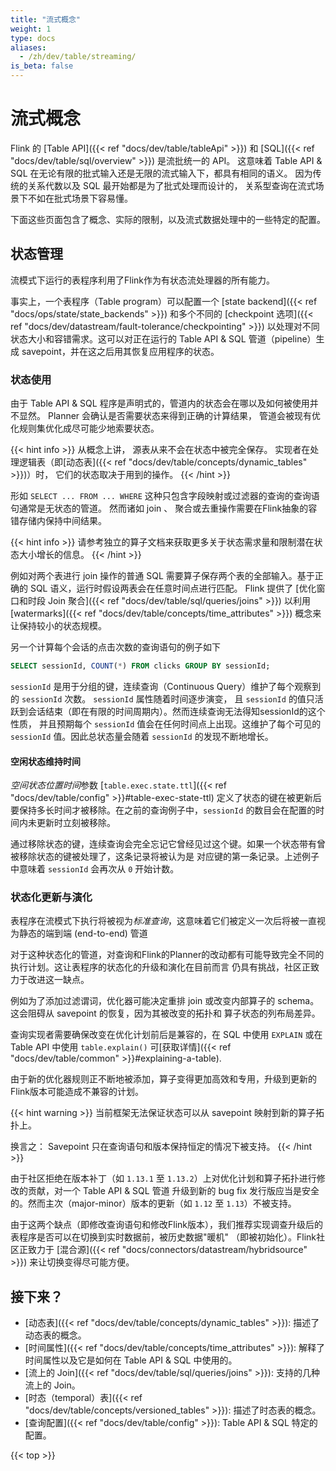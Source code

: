 ```yaml
---
title: "流式概念"
weight: 1
type: docs
aliases:
  - /zh/dev/table/streaming/
is_beta: false
---
```

<!--
Licensed to the Apache Software Foundation (ASF) under one
or more contributor license agreements.  See the NOTICE file
distributed with this work for additional information
regarding copyright ownership.  The ASF licenses this file
to you under the Apache License, Version 2.0 (the
"License"); you may not use this file except in compliance
with the License.  You may obtain a copy of the License at

  http://www.apache.org/licenses/LICENSE-2.0

Unless required by applicable law or agreed to in writing,
software distributed under the License is distributed on an
"AS IS" BASIS, WITHOUT WARRANTIES OR CONDITIONS OF ANY
KIND, either express or implied.  See the License for the
specific language governing permissions and limitations
under the License.
-->

# 流式概念

Flink 的 [Table API]({{< ref "docs/dev/table/tableApi" >}}) 和 [SQL]({{< ref "docs/dev/table/sql/overview" >}}) 是流批统一的 API。
这意味着 Table API & SQL 在无论有限的批式输入还是无限的流式输入下，都具有相同的语义。
因为传统的关系代数以及 SQL 最开始都是为了批式处理而设计的，
关系型查询在流式场景下不如在批式场景下容易懂。

下面这些页面包含了概念、实际的限制，以及流式数据处理中的一些特定的配置。

状态管理
----------------
流模式下运行的表程序利用了Flink作为有状态流处理器的所有能力。

事实上，一个表程序（Table program）可以配置一个 [state backend]({{< ref "docs/ops/state/state_backends" >}})
和多个不同的 [checkpoint 选项]({{< ref "docs/dev/datastream/fault-tolerance/checkpointing" >}})
以处理对不同状态大小和容错需求。这可以对正在运行的 Table API & SQL 管道（pipeline）生成 savepoint，并在这之后用其恢复应用程序的状态。

### 状态使用

由于 Table API & SQL 程序是声明式的，管道内的状态会在哪以及如何被使用并不显然。 Planner 会确认是否需要状态来得到正确的计算结果，
管道会被现有优化规则集优化成尽可能少地索要状态。

{{< hint info >}}
从概念上讲， 源表从来不会在状态中被完全保存。 实现者在处理逻辑表（即[动态表]({{< ref "docs/dev/table/concepts/dynamic_tables" >}})）时，
它们的状态取决于用到的操作。
{{< /hint >}}

形如 `SELECT ... FROM ... WHERE` 这种只包含字段映射或过滤器的查询的查询语句通常是无状态的管道。 然而诸如 join 、
聚合或去重操作需要在Flink抽象的容错存储内保持中间结果。

{{< hint info >}}
请参考独立的算子文档来获取更多关于状态需求量和限制潜在状态大小增长的信息。
{{< /hint >}}

例如对两个表进行 join 操作的普通 SQL 需要算子保存两个表的全部输入。基于正确的 SQL 语义，运行时假设两表会在任意时间点进行匹配。
Flink 提供了 [优化窗口和时段 Join 聚合]({{< ref "docs/dev/table/sql/queries/joins" >}}) 
以利用 [watermarks]({{< ref "docs/dev/table/concepts/time_attributes" >}}) 概念来让保持较小的状态规模。

另一个计算每个会话的点击次数的查询语句的例子如下

```sql
SELECT sessionId, COUNT(*) FROM clicks GROUP BY sessionId;
```

`sessionId` 是用于分组的键，连续查询（Continuous Query）维护了每个观察到的 `sessionId` 次数。 `sessionId` 属性随着时间逐步演变，
且 `sessionId` 的值只活跃到会话结束（即在有限的时间周期内）。然而连续查询无法得知sessionId的这个性质，
并且预期每个 `sessionId` 值会在任何时间点上出现。这维护了每个可见的 `sessionId` 值。因此总状态量会随着 `sessionId` 的发现不断地增长。

#### 空闲状态维持时间

*空间状态位置时间*参数 [`table.exec.state.ttl`]({{< ref "docs/dev/table/config" >}}#table-exec-state-ttl) 
定义了状态的键在被更新后要保持多长时间才被移除。在之前的查询例子中，`sessionId` 的数目会在配置的时间内未更新时立刻被移除。

通过移除状态的键，连续查询会完全忘记它曾经见过这个键。如果一个状态带有曾被移除状态的键被处理了，这条记录将被认为是
对应键的第一条记录。上述例子中意味着 `sessionId` 会再次从 `0` 开始计数。

### 状态化更新与演化

表程序在流模式下执行将被视为*标准查询*，这意味着它们被定义一次后将被一直视为静态的端到端 (end-to-end) 管道

对于这种状态化的管道，对查询和Flink的Planner的改动都有可能导致完全不同的执行计划。这让表程序的状态化的升级和演化在目前而言
仍具有挑战，社区正致力于改进这一缺点。

例如为了添加过滤谓词，优化器可能决定重排 join 或改变内部算子的 schema。 这会阻碍从 savepoint 的恢复，因为其被改变的拓扑和
算子状态的列布局差异。

查询实现者需要确保改变在优化计划前后是兼容的，在 SQL 中使用 `EXPLAIN` 或在 Table API 中使用 `table.explain()` 
可[获取详情]({{< ref "docs/dev/table/common" >}}#explaining-a-table).

由于新的优化器规则正不断地被添加，算子变得更加高效和专用，升级到更新的Flink版本可能造成不兼容的计划。

{{< hint warning >}}
当前框架无法保证状态可以从 savepoint 映射到新的算子拓扑上。

换言之： Savepoint 只在查询语句和版本保持恒定的情况下被支持。
{{< /hint >}}

由于社区拒绝在版本补丁（如 `1.13.1` 至 `1.13.2`）上对优化计划和算子拓扑进行修改的贡献，对一个 Table API & SQL 管道
升级到新的 bug fix 发行版应当是安全的。然而主次（major-minor）版本的更新（如 `1.12` 至 `1.13`）不被支持。

由于这两个缺点（即修改查询语句和修改Flink版本），我们推荐实现调查升级后的表程序是否可以在切换到实时数据前，被历史数据"暖机"
（即被初始化）。Flink社区正致力于 [混合源]({{< ref "docs/connectors/datastream/hybridsource" >}}) 来让切换变得尽可能方便。

接下来？
-----------------

* [动态表]({{< ref "docs/dev/table/concepts/dynamic_tables" >}}): 描述了动态表的概念。
* [时间属性]({{< ref "docs/dev/table/concepts/time_attributes" >}}): 解释了时间属性以及它是如何在 Table API & SQL 中使用的。
* [流上的 Join]({{< ref "docs/dev/table/sql/queries/joins" >}}): 支持的几种流上的 Join。
* [时态（temporal）表]({{< ref "docs/dev/table/concepts/versioned_tables" >}}): 描述了时态表的概念。
* [查询配置]({{< ref "docs/dev/table/config" >}}): Table API & SQL 特定的配置。

{{< top >}}
